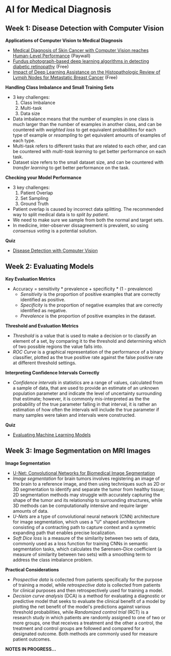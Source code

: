 # AI for Medical Diagnosis

## Week 1: Disease Detection with Computer Vision

__Applications of Computer Vision to Medical Diagnosis__

- [Medical Diagnosis of Skin Cancer with Computer Vision reaches Human-Level Performance](https://www.nature.com/articles/nature21056) (Paywall)
- [Fundus photograph-based deep learning algorithms in detecting diabetic retinopathy](Fundus%20photograph-based%20deep%20learning%20algorithms%20in%20detecting%20diabetic%20retinopathy.pdf) (Free)
- [Impact of Deep Learning Assistance on the Histopathologic Review of Lymph Nodes for Metastatic Breast Cancer](https://www.ncbi.nlm.nih.gov/pmc/articles/PMC6257102/) (Free)

__Handling Class Imbalance and Small Training Sets__

- 3 key challenges:
  1. Class Imbalance
  2. Multi-task
  3. Data size
- Data imbalance means that the number of examples in one class is much larger than the number of examples in another class, and can be countered with _weighted loss_ to get equivalent probabilites for each type of example or _resampling_ to get equivalent amounts of examples of each type.
- Multi-task refers to different tasks that are related to each other, and can be countered with _multi-task learning_ to get better performance on each task.
- Dataset size refers to the small dataset size, and can be countered with _transfer learning_ to get better performance on the task.

__Checking your Model Performance__

- 3 key challenges:
   1. Patient Overlap
   2. Set Sampling
   3. Ground Truth
- Patient overlap is caused by incorrect data splitting. The recommended way to split medical data is to _split by patient_.
- We need to make sure we sample from both the normal and target sets.
- In medicine, inter-observer dissagreement is prevalent, so using _consensus voting_ is a potential solution.

__Quiz__
- [Disease Detection with Computer Vision](../Quizes/C1W1.md)

## Week 2: Evaluating Models

__Key Evaluation Metrics__

- Accuracy = sensitivity * prevalence + specificity * (1 - prevalence)
  - _Sensitivity_ is the proportion of positive examples that are correctly identified as positive.
  - _Specificity_ is the proportion of negative examples that are correctly identified as negative.
  - _Prevalence_ is the proportion of positive examples in the dataset.

__Threshold and Evaluation Metrics__

- _Threshold_ is a value that is used to make a decision or to classify an element of a set, by comparing it to the threshold and determining which of two possible regions the value falls into.
- _ROC Curve_ is a graphical representation of the performance of a binary classifier, plotted as the true positive rate against the false positive rate at different threshold settings.

__Interpreting Confidence Intervals Correctly__

- _Confidence intervals_ in statistics are a range of values, calculated from a sample of data, that are used to provide an estimate of an unknown population parameter and indicate the level of uncertainty surrounding that estimate; however, it is commonly mis-interpreted as the the probability of the true parameter falling in that interval, it is rather an estimation of how often the intervals will include the true parameter if many samples were taken and intervals were constructed.

__Quiz__

- [Evaluating Machine Learning Models](../Quizes/C1W2.md)

## Week 3: Image Segmentation on MRI Images

__Image Segmentation__

- [U-Net: Convolutional Networks for Biomedical Image Segmentation](U-Net.pdf)
- _Image segmentation_ for brain tumors involves registering an image of the brain to a reference image, and then using techniques such as 2D or 3D segmentation to identify and separate the tumor from healthy tissue; 2D segmentation methods may struggle with accurately capturing the shape of the tumor and its relationship to surrounding structures, while 3D methods can be computationally intensive and require larger amounts of data.
- _U-Nets_ are a type of convolutional neural network (CNN) architecture for image segmentation, which uses a "U" shaped architecture consisting of a contracting path to capture context and a symmetric expanding path that enables precise localization.
- _Soft Dice loss_ is a measure of the similarity between two sets of data, commonly used as a loss function for training CNNs in semantic segmentation tasks, which calculates the Sørensen–Dice coefficient (a measure of similarity between two sets) with a smoothing term to address the class imbalance problem.

__Practical Considerations__

- _Prospective data_ is collected from patients specifically for the purpose of training a model, while _retrospective data_ is collected from patients for clinical purposes and then retrospectively used for training a model.
- _Decision curve analysis_ (DCA) is a method for evaluating a diagnostic or predictive model that seeks to evaluate the clinical benefit of a model by plotting the net benefit of the model's predictions against various threshold probabilities, while _Randomized control trial_ (RCT) is a research study in which patients are randomly assigned to one of two or more groups, one that receives a treatment and the other a control, the treatment and control groups are followed and compared for a designated outcome. Both methods are commonly used for measure patient outcomes.

__NOTES IN PROGRESS...__
